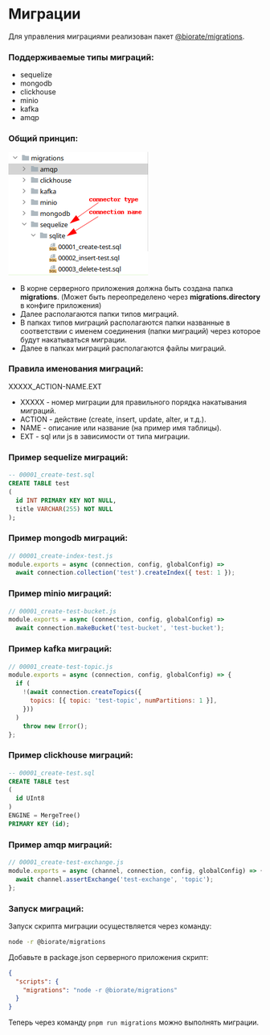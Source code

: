 # Миграции

Для управления миграциями реализован пакет [@biorate/migrations](https://www.npmjs.com/package/@biorate/migrations).

### Поддерживаемые типы миграций:

- sequelize
- mongodb
- clickhouse
- minio
- kafka
- amqp

### Общий принцип:

![migrations-dir](img/migrations-dir.png)

- В корне серверного приложения должна быть создана папка **migrations**.
(Может быть переопределено через **migrations.directory** в конфиге приложения)
- Далее располагаются папки типов миграций.
- В папках типов миграций располагаются папки названные в соответствии с именем
соединения (папки миграций) через которое будут накатываться миграции. 
- Далее в папках миграций располагаются файлы миграций.

### Правила именования миграций:

XXXXX_ACTION-NAME.EXT

- XXXXX - номер миграции для правильного порядка накатывания миграций.
- ACTION - действие (create, insert, update, alter, и т.д.).
- NAME - описание или название (на пример имя таблицы).
- EXT - sql или js в зависимости от типа миграции.

### Пример sequelize миграций:

```sql
-- 00001_create-test.sql
CREATE TABLE test
(
  id INT PRIMARY KEY NOT NULL,
  title VARCHAR(255) NOT NULL
);
```

### Пример mongodb миграций:

```js
// 00001_create-index-test.js
module.exports = async (connection, config, globalConfig) =>
  await connection.collection('test').createIndex({ test: 1 });
```

### Пример minio миграций:

```js
// 00001_create-test-bucket.js
module.exports = async (connection, config, globalConfig) =>
  await connection.makeBucket('test-bucket', 'test-bucket');
```

### Пример kafka миграций:

```js
// 00001_create-test-topic.js
module.exports = async (connection, config, globalConfig) => {
  if (
    !(await connection.createTopics({
      topics: [{ topic: 'test-topic', numPartitions: 1 }],
    }))
  )
    throw new Error();
};
```

### Пример clickhouse миграций:

```sql
-- 00001_create-test.sql
CREATE TABLE test
(
  id UInt8
)
ENGINE = MergeTree()
PRIMARY KEY (id);
```

### Пример amqp миграций:

```js
// 00001_create-test-exchange.js
module.exports = async (channel, connection, config, globalConfig) => {
  await channel.assertExchange('test-exchange', 'topic');
};
```

### Запуск миграций:

Запуск скрипта миграции осуществляется через команду:

```sh
node -r @biorate/migrations
```

Добавьте в package.json серверного приложения скрипт:

```json
{
  "scripts": {
    "migrations": "node -r @biorate/migrations"
  }
}
```

Теперь через команду ```pnpm run migrations``` можно выполнять миграции.
